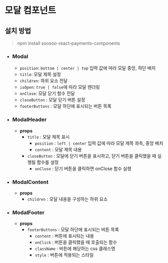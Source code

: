 # 모달 컴포넌트

## 설치 방법

> npm install soosoo-react-payments-components

- ### Modal

  - `position`: `bottom | center | top` 입력 값에 따라 모달 중앙, 하단 배치
  - `title`: 모달 제목 설정
  - `children`: 하위 요소 전달
  - `isOpen`: `true | false`에 따라 모달 렌더링
  - `onClose`: 모달 닫기 함수 전달
  - `closeButton` : 모달 닫기 버튼 설정
  - `footerButtons` : 모달 하단에 표시되는 버튼 목록

- ### ModalHeader

  - **props**
    - `title` : 모달 제목 표시
      - `position` : `left | center` 입력 값에 따라 모달 제목 좌측, 중앙 배치
      - `content` : 모달 제목 내용
    - `closeButton` : 모달에 닫기 버튼을 표시하고, 닫기 버튼을 클릭했을 때 실행될 함수를 설정
      - `onClose` : 닫기 버튼을 클릭하면 onClose 함수 실행

- ### ModalContent

  - **props**
    - `children` : 모달 내용을 구성하는 하위 요소

- ### ModalFooter
  - **props**
    - `footerButtons` : 모달 하단에 표시되는 버튼 목록
      - `content` : 버튼에 표시되는 내용
      - `onClick` : 버튼을 클릭했을 때 호출되는 함수
      - `className` : 버튼에 해당하는 css 클래스명
      - `style` : 버튼에 적용되는 스타일
